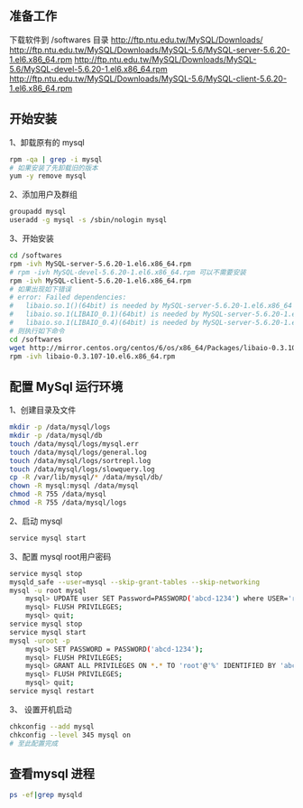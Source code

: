 ## 准备工作
下载软件到 /softwares 目录
    http://ftp.ntu.edu.tw/MySQL/Downloads/
    http://ftp.ntu.edu.tw/MySQL/Downloads/MySQL-5.6/MySQL-server-5.6.20-1.el6.x86_64.rpm
    http://ftp.ntu.edu.tw/MySQL/Downloads/MySQL-5.6/MySQL-devel-5.6.20-1.el6.x86_64.rpm
    http://ftp.ntu.edu.tw/MySQL/Downloads/MySQL-5.6/MySQL-client-5.6.20-1.el6.x86_64.rpm

## 开始安装
1、卸载原有的 mysql
```bash
rpm -qa | grep -i mysql
# 如果安装了先卸载旧的版本    
yum -y remove mysql
```

2、添加用户及群组
```bash
groupadd mysql
useradd -g mysql -s /sbin/nologin mysql
```

3、开始安装
```bash
cd /softwares
rpm -ivh MySQL-server-5.6.20-1.el6.x86_64.rpm
# rpm -ivh MySQL-devel-5.6.20-1.el6.x86_64.rpm 可以不需要安装
rpm -ivh MySQL-client-5.6.20-1.el6.x86_64.rpm
# 如果出现如下错误
# error: Failed dependencies:
#   libaio.so.1()(64bit) is needed by MySQL-server-5.6.20-1.el6.x86_64
#   libaio.so.1(LIBAIO_0.1)(64bit) is needed by MySQL-server-5.6.20-1.el6.x86_64
#   libaio.so.1(LIBAIO_0.4)(64bit) is needed by MySQL-server-5.6.20-1.el6.x86_64
# 则执行如下命令
cd /softwares
wget http://mirror.centos.org/centos/6/os/x86_64/Packages/libaio-0.3.107-10.el6.x86_64.rpm
rpm -ivh libaio-0.3.107-10.el6.x86_64.rpm
```

## 配置 MySql 运行环境
1、创建目录及文件
```bash
mkdir -p /data/mysql/logs
mkdir -p /data/mysql/db
touch /data/mysql/logs/mysql.err
touch /data/mysql/logs/general.log
touch /data/mysql/logs/sortrepl.log
touch /data/mysql/logs/slowquery.log
cp -R /var/lib/mysql/* /data/mysql/db/
chown -R mysql:mysql /data/mysql
chmod -R 755 /data/mysql
chmod -R 755 /data/mysql/logs
```

2、启动 mysql
```bash
service mysql start
```

3、配置 mysql root用户密码
```bash
service mysql stop
mysqld_safe --user=mysql --skip-grant-tables --skip-networking
mysql -u root mysql
    mysql> UPDATE user SET Password=PASSWORD('abcd-1234') where USER='root';
    mysql> FLUSH PRIVILEGES;
    mysql> quit;
service mysql stop
service mysql start
mysql -uroot -p
    mysql> SET PASSWORD = PASSWORD('abcd-1234');
    mysql> FLUSH PRIVILEGES;
    mysql> GRANT ALL PRIVILEGES ON *.* TO 'root'@'%' IDENTIFIED BY 'abcd-1234' WITH GRANT OPTION;
    mysql> FLUSH PRIVILEGES;
    mysql> quit;
service mysql restart
```

3、 设置开机启动
```bash
chkconfig --add mysql
chkconfig --level 345 mysql on
# 至此配置完成
```


## 查看mysql 进程
```bash
ps -ef|grep mysqld
```